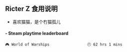 ## Ricter Z 食用说明
- 喜欢猫猫，是个冇猫孤儿

<!-- steam-box start -->
#### - Steam playtime leaderboard
```text
🎮 World of Warships                 🕘 62 hrs 1 mins
```
<!-- Powered by https://github.com/YouEclipse/steam-box . -->
<!-- steam-box end -->
